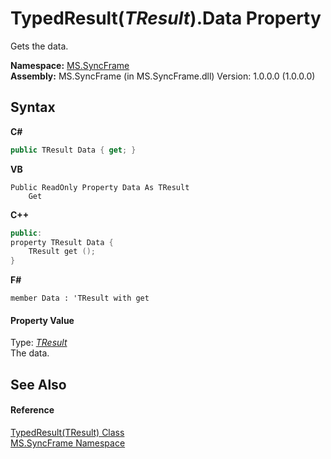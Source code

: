 # TypedResult(*TResult*).Data Property 
 

Gets the data.

**Namespace:**&nbsp;<a href="de148c19-6fcd-6ea5-c13c-94525bd1dd5b">MS.SyncFrame</a><br />**Assembly:**&nbsp;MS.SyncFrame (in MS.SyncFrame.dll) Version: 1.0.0.0 (1.0.0.0)

## Syntax

**C#**<br />
``` C#
public TResult Data { get; }
```

**VB**<br />
``` VB
Public ReadOnly Property Data As TResult
	Get
```

**C++**<br />
``` C++
public:
property TResult Data {
	TResult get ();
}
```

**F#**<br />
``` F#
member Data : 'TResult with get

```


#### Property Value
Type: <a href="25cc0187-f6c5-d762-90d8-cb5ebc23d98d">*TResult*</a><br />The data.

## See Also


#### Reference
<a href="25cc0187-f6c5-d762-90d8-cb5ebc23d98d">TypedResult(TResult) Class</a><br /><a href="de148c19-6fcd-6ea5-c13c-94525bd1dd5b">MS.SyncFrame Namespace</a><br />